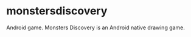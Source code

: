 monstersdiscovery
=================

Android game. Monsters Discovery is an Android native drawing game.